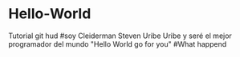 # Hello-World
Tutorial git hud
#soy Cleiderman Steven Uribe Uribe y seré el mejor programador del mundo "Hello World go for you"
#What happend
